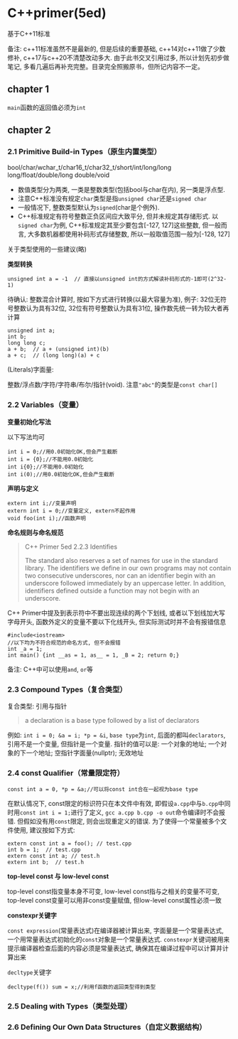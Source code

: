 # C++primer\(5ed\)

基于C++11标准

备注: c++11标准虽然不是最新的, 但是后续的重要基础, c++14对c++11做了少数修补, c++17与c++20不清楚改动多大. 由于此书交叉引用过多, 所以计划先初步做笔记, 多看几遍后再补充完整。目录完全照搬原书，但所记内容不一定。

## chapter 1

`main`函数的返回值必须为`int`

## chapter 2

### 2.1 Primitive Build-in Types（原生内置类型）

bool/char/wchar\_t/char16\_t/char32\_t/short/int/long/long long/float/double/long double/void

* 数值类型分为两类, 一类是整数类型\(包括bool与char在内\), 另一类是浮点型.
* 注意C++标准没有规定`char`类型是指`unsigned char`还是`signed char`
* 一般情况下, 整数类型默认为`signed`\(char是个例外\).
* C++标准规定有符号整数正负区间应大致平分, 但并未规定其存储形式. 以`signed char`为例, C++标准规定其至少要包含\[-127, 127\]这些整数, 但一般而言, 大多数机器都使用补码形式存储整数, 所以一般取值范围一般为\[-128, 127\]

关于类型使用的一些建议\(略\)

**类型转换**

```text
unsigned int a = -1  // 直接以unsigned int的方式解读补码形式的-1即可(2^32-1)
```

待确认: 整数混合计算时, 按如下方式进行转换\(以最大容量为准\), 例子: 32位无符号整数认为具有32位, 32位有符号整数认为具有31位, 操作数先统一转为较大者再计算

```text
unsigned int a;
int b;
long long c;
a + b;  // a + (unsigned int)(b)
a + c;  // (long long)(a) + c
```

\(Literals\)字面量:

整数/浮点数/字符/字符串/布尔/指针\(void\). 注意`"abc"`的类型是`const char[]`

### 2.2 Variables（变量）

**变量初始化写法**

以下写法均可

```text
int i = 0;//用0.0初始化OK,但会产生截断
int i = {0};//不能用0.0初始化
int i{0};//不能用0.0初始化
int i(0);//用0.0初始化OK,但会产生截断
```

**声明与定义**

```text
extern int i;//变量声明
extern int i = 0;//变量定义, extern不起作用
void foo(int i);//函数声明
```

**命名规则与命名规范**

> C++ Primer 5ed 2.2.3 Identifies
>
> The standard also reserves a set of names for use in the standard library. The identifiers we define in our own programs may not contain two consecutive underscores, nor can an identifier begin with an underscore followed immediately by an uppercase letter. In addition, identifiers defined outside a function may not begin with an underscore.

C++ Primer中提及到表示符中不要出现连续的两个下划线, 或者以下划线加大写字母开头, 函数外定义的变量不要以下化线开头, 但实际测试时并不会有报错信息

```text
#include<iostream>
//以下均为不符合规范的命名方式, 但不会报错
int _a = 1;
int main() {int __as = 1, as__ = 1, _B = 2; return 0;}
```

备注: C++中可以使用`and`, `or`等

### 2.3 Compound Types（复合类型）

复合类型: 引用与指针

> a declaration is a base type followed by a list of declarators

例如: `int i = 0; &a = i; *p = &i`, `base type`为`int`, 后面的都叫`declarators`, 引用不是一个变量, 但指针是一个变量. 指针的值可以是: 一个对象的地址; 一个对象的下一个地址; 空指针字面量\(nullptr\); 无效地址

### 2.4 const Qualifier（常量限定符）

```text
const int a = 0, *p = &a;//可以将const int合在一起视为base type
```

在默认情况下, const限定的标识符只在本文件中有效, 即假设`a.cpp`中与`b.cpp`中同时用`const int i = 1;`进行了定义, `gcc a.cpp b.cpp -o out`命令编译时不会报错. 但假如没有用`const`限定, 则会出现重定义的错误. 为了使得一个常量被多个文件使用, 建议按如下方式:

```text
extern const int a = foo(); // test.cpp
int b = 1;  // test.cpp
extern const int a; // test.h
extern int b;  // test.h
```

**top-level const 与 low-level const**

top-level const指变量本身不可变, low-level const指与之相关的变量不可变, top-level const变量可以用非const变量赋值, 但low-level const属性必须一致

**constexpr关键字**

`const expression`\(常量表达式\)在编译器被计算出来, 字面量是一个常量表达式, 一个用常量表达式初始化的`const`对象是一个常量表达式. `constexpr`关键词被用来提示编译器检查后面的内容必须是常量表达式, 确保其在编译过程中可以计算并计算出来

`decltype`关键字

```text
decltype(f()) sum = x;//利用f函数的返回类型得到类型
```

### 2.5 Dealing with Types（类型处理）

### 2.6 Defining Our Own Data Structures（自定义数据结构）
